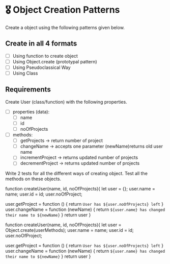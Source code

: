 # 🎖 Object Creation Patterns

Create a object using the following patterns given below.

## Create in all 4 formats

- [ ] Using function to create object
- [ ] Using Object.create (prototypal pattern)
- [ ] Using Pseudoclassical Way
- [ ] Using Class

## Requirements

Create User (class/function) with the following properties.

- [ ] properties (data):
  - [ ] name
  - [ ] id
  - [ ] noOfProjects
- [ ] methods:
  - [ ] getProjects -> return number of project
  - [ ] changeName -> accepts one parameter (newName)returns old user name
  - [ ] incrementProject -> returns updated number of projects
  - [ ] decrementProject -> returns updated number of projects

Write 2 tests for all the different ways of creating object. Test all the methods on these objects.

<!-- Using function to create objects -->

function createUser(name, id, noOfProjects){
let user = {};
user.name = name;
user.id = id;
user.noOfProject;

user.getProject = function () {
return `User has ${user.noOfProjects} left`
}
user.changeName = function (newName) {
return `${user.name} has changed their name to ${newName}`
}
return user
}

<!-- Using Object.create (prototypal pattern) -->

function createUser(name, id, noOfProjects){
let user = Object.create(userMethods);
user.name = name;
user.id = id;
user.noOfProject;

user.getProject = function () {
return `User has ${user.noOfProjects} left`
}
user.changeName = function (newName) {
return `${user.name} has changed their name to ${newName}`
}
return user
}

<!-- In a pseudoclassical way -->

<!-- Using classes -->
